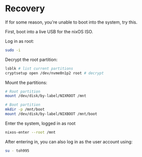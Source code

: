 # Recovery

If for some reason, you're unable to boot into the system, try this.

First, boot into a live USB for the nixOS ISO.

Log in as root:
```bash
sudo -i
```

Decrypt the root partition:
```bash
lsblk # list current partitions
cryptsetup open /dev/nvme0n1p2 root # decrypt
```

Mount the partitions:
```bash
# Root partition
mount /dev/disk/by-label/NIXROOT /mnt

# Boot partition
mkdir -p /mnt/boot
mount /dev/disk/by-label/NIXBOOT /mnt/boot
```

Enter the system, logged in as root
```bash
nixos-enter --root /mnt
```

After entering in, you can also log in as the user account using:
```bash
su - toh995
```

